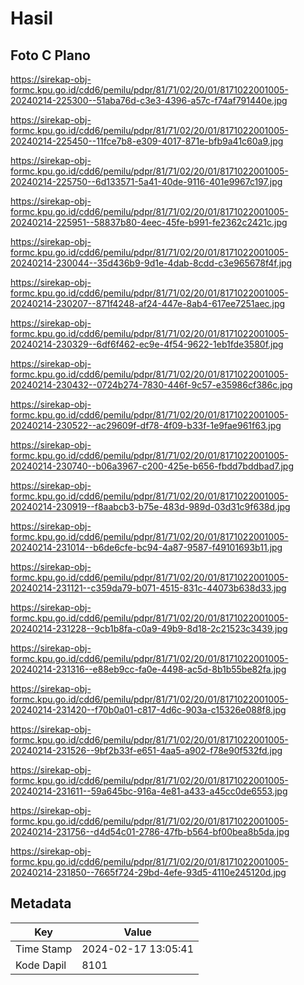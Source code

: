 # Hasil

## Foto C Plano

https://sirekap-obj-formc.kpu.go.id/cdd6/pemilu/pdpr/81/71/02/20/01/8171022001005-20240214-225300--51aba76d-c3e3-4396-a57c-f74af791440e.jpg

https://sirekap-obj-formc.kpu.go.id/cdd6/pemilu/pdpr/81/71/02/20/01/8171022001005-20240214-225450--11fce7b8-e309-4017-871e-bfb9a41c60a9.jpg

https://sirekap-obj-formc.kpu.go.id/cdd6/pemilu/pdpr/81/71/02/20/01/8171022001005-20240214-225750--6d133571-5a41-40de-9116-401e9967c197.jpg

https://sirekap-obj-formc.kpu.go.id/cdd6/pemilu/pdpr/81/71/02/20/01/8171022001005-20240214-225951--58837b80-4eec-45fe-b991-fe2362c2421c.jpg

https://sirekap-obj-formc.kpu.go.id/cdd6/pemilu/pdpr/81/71/02/20/01/8171022001005-20240214-230044--35d436b9-9d1e-4dab-8cdd-c3e965678f4f.jpg

https://sirekap-obj-formc.kpu.go.id/cdd6/pemilu/pdpr/81/71/02/20/01/8171022001005-20240214-230207--871f4248-af24-447e-8ab4-617ee7251aec.jpg

https://sirekap-obj-formc.kpu.go.id/cdd6/pemilu/pdpr/81/71/02/20/01/8171022001005-20240214-230329--6df6f462-ec9e-4f54-9622-1eb1fde3580f.jpg

https://sirekap-obj-formc.kpu.go.id/cdd6/pemilu/pdpr/81/71/02/20/01/8171022001005-20240214-230432--0724b274-7830-446f-9c57-e35986cf386c.jpg

https://sirekap-obj-formc.kpu.go.id/cdd6/pemilu/pdpr/81/71/02/20/01/8171022001005-20240214-230522--ac29609f-df78-4f09-b33f-1e9fae961f63.jpg

https://sirekap-obj-formc.kpu.go.id/cdd6/pemilu/pdpr/81/71/02/20/01/8171022001005-20240214-230740--b06a3967-c200-425e-b656-fbdd7bddbad7.jpg

https://sirekap-obj-formc.kpu.go.id/cdd6/pemilu/pdpr/81/71/02/20/01/8171022001005-20240214-230919--f8aabcb3-b75e-483d-989d-03d31c9f638d.jpg

https://sirekap-obj-formc.kpu.go.id/cdd6/pemilu/pdpr/81/71/02/20/01/8171022001005-20240214-231014--b6de6cfe-bc94-4a87-9587-f49101693b11.jpg

https://sirekap-obj-formc.kpu.go.id/cdd6/pemilu/pdpr/81/71/02/20/01/8171022001005-20240214-231121--c359da79-b071-4515-831c-44073b638d33.jpg

https://sirekap-obj-formc.kpu.go.id/cdd6/pemilu/pdpr/81/71/02/20/01/8171022001005-20240214-231228--9cb1b8fa-c0a9-49b9-8d18-2c21523c3439.jpg

https://sirekap-obj-formc.kpu.go.id/cdd6/pemilu/pdpr/81/71/02/20/01/8171022001005-20240214-231316--e88eb9cc-fa0e-4498-ac5d-8b1b55be82fa.jpg

https://sirekap-obj-formc.kpu.go.id/cdd6/pemilu/pdpr/81/71/02/20/01/8171022001005-20240214-231420--f70b0a01-c817-4d6c-903a-c15326e088f8.jpg

https://sirekap-obj-formc.kpu.go.id/cdd6/pemilu/pdpr/81/71/02/20/01/8171022001005-20240214-231526--9bf2b33f-e651-4aa5-a902-f78e90f532fd.jpg

https://sirekap-obj-formc.kpu.go.id/cdd6/pemilu/pdpr/81/71/02/20/01/8171022001005-20240214-231611--59a645bc-916a-4e81-a433-a45cc0de6553.jpg

https://sirekap-obj-formc.kpu.go.id/cdd6/pemilu/pdpr/81/71/02/20/01/8171022001005-20240214-231756--d4d54c01-2786-47fb-b564-bf00bea8b5da.jpg

https://sirekap-obj-formc.kpu.go.id/cdd6/pemilu/pdpr/81/71/02/20/01/8171022001005-20240214-231850--7665f724-29bd-4efe-93d5-4110e245120d.jpg


## Metadata

| Key        | Value               |
| ---------- | ------------------- |
| Time Stamp | 2024-02-17 13:05:41 |
| Kode Dapil | 8101                |




